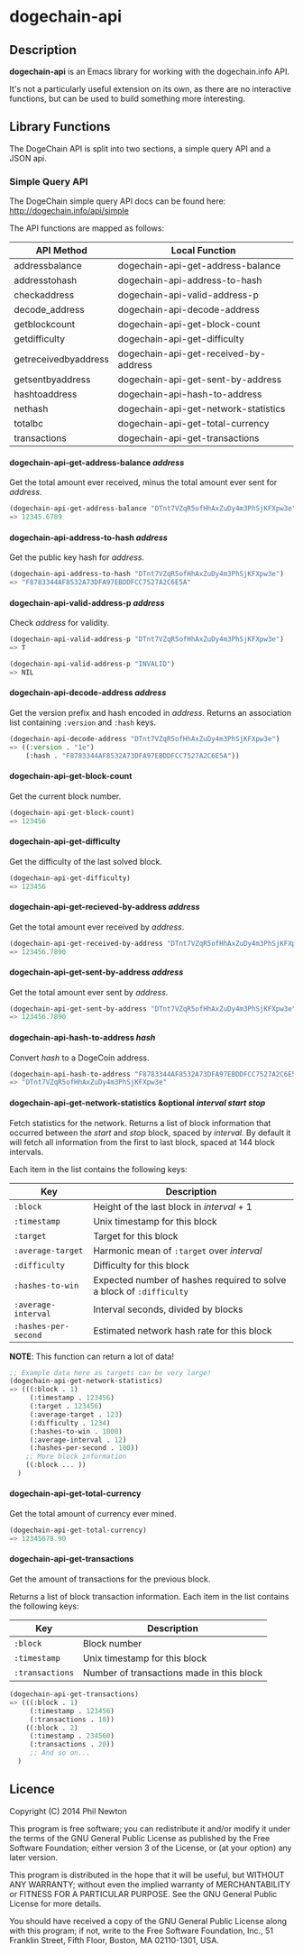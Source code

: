 # dogechain-api

## Description

**dogechain-api** is an Emacs library for working with the dogechain.info API.

It's not a particularly useful extension on its own, as there are no interactive
functions, but can be used to build something more interesting.

## Library Functions

The DogeChain API is split into two sections, a simple query API and a JSON
api.

### Simple Query API

The DogeChain simple query API docs can be found here:
http://dogechain.info/api/simple

The API functions are mapped as follows:

API Method           | Local Function
---------------------|--------------------------------------
addressbalance       | dogechain-api-get-address-balance
addresstohash        | dogechain-api-address-to-hash
checkaddress         | dogechain-api-valid-address-p
decode_address       | dogechain-api-decode-address
getblockcount        | dogechain-api-get-block-count
getdifficulty        | dogechain-api-get-difficulty
getreceivedbyaddress | dogechain-api-get-received-by-address
getsentbyaddress     | dogechain-api-get-sent-by-address
hashtoaddress        | dogechain-api-hash-to-address
nethash              | dogechain-api-get-network-statistics
totalbc              | dogechain-api-get-total-currency
transactions         | dogechain-api-get-transactions


#### dogechain-api-get-address-balance *address*

Get the total amount ever received, minus the total amount ever sent for
*address*.

```el
(dogechain-api-get-address-balance "DTnt7VZqR5ofHhAxZuDy4m3PhSjKFXpw3e")
=> 12345.6789
```

#### dogechain-api-address-to-hash *address*

Get the public key hash for *address*.

```el
(dogechain-api-address-to-hash "DTnt7VZqR5ofHhAxZuDy4m3PhSjKFXpw3e")
=> "F8783344AF8532A73DFA97EBDDFCC7527A2C6E5A"
```

#### dogechain-api-valid-address-p *address*

Check *address* for validity.

```el
(dogechain-api-valid-address-p "DTnt7VZqR5ofHhAxZuDy4m3PhSjKFXpw3e")
=> T

(dogechain-api-valid-address-p "INVALID")
=> NIL
```

#### dogechain-api-decode-address *address*

Get the version prefix and hash encoded in *address*. Returns an association
list containing `:version` and `:hash` keys.

```el
(dogechain-api-decode-address "DTnt7VZqR5ofHhAxZuDy4m3PhSjKFXpw3e")
=> ((:version . "1e")
    (:hash . "F8783344AF8532A73DFA97EBDDFCC7527A2C6E5A"))
```

#### dogechain-api-get-block-count

Get the current block number.

```el
(dogechain-api-get-block-count)
=> 123456
```

#### dogechain-api-get-difficulty

Get the difficulty of the last solved block.

```el
(dogechain-api-get-difficulty)
=> 123456
```

#### dogechain-api-get-recieved-by-address *address*

Get the total amount ever received by *address*.

```el
(dogechain-api-get-received-by-address "DTnt7VZqR5ofHhAxZuDy4m3PhSjKFXpw3e")
=> 123456.7890
```

#### dogechain-api-get-sent-by-address *address*

Get the total amount ever sent by *address*.

```el
(dogechain-api-get-sent-by-address "DTnt7VZqR5ofHhAxZuDy4m3PhSjKFXpw3e")
=> 123456.7890
```

#### dogechain-api-hash-to-address *hash*

Convert *hash* to a DogeCoin address.

```el
(dogechain-api-hash-to-address "F8783344AF8532A73DFA97EBDDFCC7527A2C6E5A")
=> "DTnt7VZqR5ofHhAxZuDy4m3PhSjKFXpw3e"
```

#### dogechain-api-get-network-statistics &optional *interval* *start* *stop*

Fetch statistics for the network. Returns a list of block information that
occurred between the *start* and *stop* block, spaced by *interval*. By default
it will fetch all information from the first to last block, spaced at 144 block
intervals.

Each item in the list contains the following keys:

| Key                | Description
|--------------------|-------------------------------------------
`:block`             | Height of the last block in *interval* + 1
`:timestamp`         | Unix timestamp for this block
`:target`            | Target for this block
`:average-target`    | Harmonic mean of `:target` over *interval*
`:difficulty`        | Difficulty for this block
`:hashes-to-win`     | Expected number of hashes required to solve a block of `:difficulty`
`:average-interval`  | Interval seconds, divided by blocks
`:hashes-per-second` | Estimated network hash rate for this block

**NOTE**: This function can return a lot of data!

```el
;; Example data here as targets can be very large!
(dogechain-api-get-network-statistics)
=> (((:block . 1)
     (:timestamp . 123456)
     (:target . 123456)
     (:average-target . 123)
     (:difficulty . 1234)
     (:hashes-to-win . 1000)
     (:average-interval . 12)
     (:hashes-per-second . 100))
    ;; More block information
    ((:block ... ))
  )
```


#### dogechain-api-get-total-currency

Get the total amount of currency ever mined.

```el
(dogechain-api-get-total-currency)
=> 12345678.90
```


#### dogechain-api-get-transactions

Get the amount of transactions for the previous block.

Returns a list of block transaction information. Each item in the list contains
the following keys:

| Key           | Description
|---------------|------------------------------------------
`:block`        | Block number
`:timestamp`    | Unix timestamp for this block
`:transactions` | Number of transactions made in this block

```el
(dogechain-api-get-transactions)
=> (((:block . 1)
     (:timestamp . 123456)
     (:transactions . 10))
    ((:block . 2)
     (:timestamp . 234560)
     (:transactions . 20))
     ;; And so on...
  )
```


## Licence

Copyright (C) 2014 Phil Newton

This program is free software; you can redistribute it and/or modify it under
the terms of the GNU General Public License as published by the Free Software
Foundation; either version 3 of the License, or (at your option) any later
version.

This program is distributed in the hope that it will be useful, but WITHOUT ANY
WARRANTY; without even the implied warranty of MERCHANTABILITY or FITNESS FOR A
PARTICULAR PURPOSE. See the GNU General Public License for more details.

You should have received a copy of the GNU General Public License along with
this program; if not, write to the Free Software Foundation, Inc., 51 Franklin
Street, Fifth Floor, Boston, MA 02110-1301, USA.
